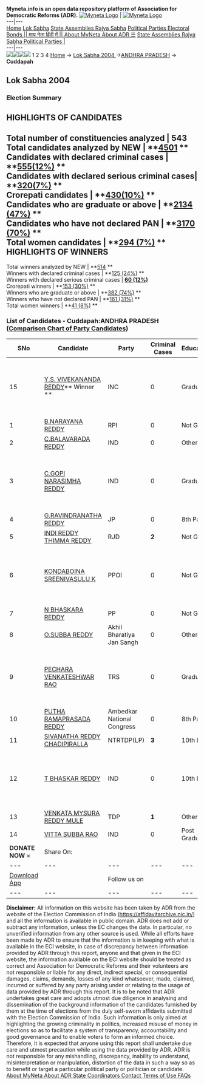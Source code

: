 **Myneta.info is an open data repository platform of Association for Democratic Reforms (ADR).**
[![Myneta Logo](https://www.myneta.info/lib/img/myneta-logo.png)](https://www.myneta.info/) | [![Myneta Logo](https://www.myneta.info/lib/img/adr-logo.png)](https://adrindia.org)  
---|---  
[Home](https://www.myneta.info/) [Lok Sabha](https://www.myneta.info/#ls "Lok Sabha") [ State Assemblies ](https://www.myneta.info/#sa "State Assemblies") [Rajya Sabha](https://www.myneta.info/#rs "Rajya Sabha") [Political Parties ](https://www.myneta.info/party "Political Parties") [ Electoral Bonds ](https://www.myneta.info/electoral_bonds "Electoral Bonds") [ || माय नेता हिंदी में || ](https://translate.google.co.in/translate?prev=hp&hl=en&js=y&u=www.myneta.info&sl=en&tl=hi&history_state0=) [ About MyNeta ](https://adrindia.org/content/about-myneta) [ About ADR ](https://adrindia.org/about-adr/who-we-are) [☰](javascript:void\(0\))
[ State Assemblies ](https://www.myneta.info/#sa "State Assemblies") [ Rajya Sabha ](https://www.myneta.info/#rs "Rajya Sabha") [ Political Parties ](https://www.myneta.info/party "Political Parties")
|   
---|---  
![](https://www.myneta.info/lib/img/banner/banner-1.png)![](https://www.myneta.info/lib/img/banner/banner-2.png)![](https://www.myneta.info/lib/img/banner/banner-3.png)![](https://www.myneta.info/lib/img/banner/banner-4.png)
1  2  3  4 
[Home](https://www.myneta.info/) → [Lok Sabha 2004 ](https://www.myneta.info/loksabha2004/)→[ANDHRA PRADESH](https://www.myneta.info/loksabha2004/index.php?action=show_constituencies&state_id=1) → **Cuddapah**
### 
## Lok Sabha 2004 
###  Election Summary 
HIGHLIGHTS OF CANDIDATES  
---  
Total number of constituencies analyzed |  543   
Total candidates analyzed by NEW | **[4501](https://www.myneta.info/loksabha2004/index.php?action=summary&subAction=candidates_analyzed&sort=candidate#summary) **  
Candidates with declared criminal cases | **[555(12%)](https://www.myneta.info/loksabha2004/index.php?action=summary&subAction=crime&sort=candidate#summary) **  
Candidates with declared serious criminal cases| **[320(7%)](https://www.myneta.info/loksabha2004/index.php?action=summary&subAction=serious_crime&sort=candidate#summary) **  
Crorepati candidates | **[430(10%)](https://www.myneta.info/loksabha2004/index.php?action=summary&subAction=crorepati&sort=candidate#summary) **  
Candidates who are graduate or above | **[2134 (47%)](https://www.myneta.info/loksabha2004/index.php?action=summary&subAction=education&sort=candidate#summary) **  
Candidates who have not declared PAN | **[3170 (70%)](https://www.myneta.info/loksabha2004/index.php?action=summary&subAction=without_pan&sort=candidate#summary) **  
Total women candidates | **[294 (7%)](https://www.myneta.info/loksabha2004/index.php?action=summary&subAction=women_candidate&sort=candidate#summary) **  
HIGHLIGHTS OF WINNERS  
---  
Total winners analyzed by NEW | **[514](https://www.myneta.info/loksabha2004/index.php?action=summary&subAction=winner_analyzed&sort=candidate#summary) **  
Winners with declared criminal cases | **[125 (24%)](https://www.myneta.info/loksabha2004/index.php?action=summary&subAction=winner_crime&sort=candidate#summary) **  
Winners with declared serious criminal cases | **[60 (12%)](https://www.myneta.info/loksabha2004/index.php?action=summary&subAction=winner_serious_crime&sort=candidate#summary)**  
Crorepati winners | **[153 (30%)](https://www.myneta.info/loksabha2004/index.php?action=summary&subAction=winner_crorepati&sort=candidate#summary) **  
Winners who are graduate or above | **[382 (74%)](https://www.myneta.info/loksabha2004/index.php?action=summary&subAction=winner_education&sort=candidate#summary) **  
Winners who have not declared PAN | **[161 (31%)](https://www.myneta.info/loksabha2004/index.php?action=summary&subAction=winner_without_pan&sort=candidate#summary) **  
Total women winners | **[41 (8%)](https://www.myneta.info/loksabha2004/index.php?action=summary&subAction=winner_women&sort=candidate#summary) **  
### List of Candidates - Cuddapah:ANDHRA PRADESH ([Comparison Chart of Party Candidates](https://www.myneta.info/loksabha2004/comparisonchart.php?constituency_id=24))
SNo | Candidate| Party| Criminal Cases| Education| Age| Total Assets| Liabilities  
---|---|---|---|---|---|---|---  
15  | [Y.S. VIVEKANANDA REDDY](https://www.myneta.info/loksabha2004/candidate.php?candidate_id=52)** Winner ** | INC | 0 | Graduate| 51 | ![](https://myneta.info/image_v2.php?myneta_folder=loksabha2004&candidate_id=52&col=ta) | ![](https://myneta.info/image_v2.php?myneta_folder=loksabha2004&candidate_id=52&col=lia)  
1  | [B.NARAYANA REDDY](https://www.myneta.info/loksabha2004/candidate.php?candidate_id=59) | RPI | 0 | Not Given| 42 | Rs 15,07,000 ~ 15 Lacs+ | Rs 27,000 ~ 27 Thou+  
2  | [C.BALAVARADA REDDY](https://www.myneta.info/loksabha2004/candidate.php?candidate_id=58) | IND | 0 | Others| 39 | Rs 1,30,000 ~ 1 Lacs+ | Rs 0 ~   
3  | [C.GOPI NARASIMHA REDDY](https://www.myneta.info/loksabha2004/candidate.php?candidate_id=62) | IND | 0 | Graduate| 28 | ![](https://myneta.info/image_v2.php?myneta_folder=loksabha2004&candidate_id=62&col=ta) | ![](https://myneta.info/image_v2.php?myneta_folder=loksabha2004&candidate_id=62&col=lia)  
4  | [G.RAVINDRANATHA REDDY](https://www.myneta.info/loksabha2004/candidate.php?candidate_id=63) | JP | 0 | 8th Pass| 53 | Rs 18,11,500 ~ 18 Lacs+ | Rs 3,10,000 ~ 3 Lacs+  
5  | [INDI REDDY THIMMA REDDY](https://www.myneta.info/loksabha2004/candidate.php?candidate_id=55) | RJD | **2** | Not Given| 38 | Rs 11,50,000 ~ 11 Lacs+ | Rs 1,80,000 ~ 1 Lacs+  
6  | [KONDABOINA SREENIVASULU K](https://www.myneta.info/loksabha2004/candidate.php?candidate_id=57) | PPOI | 0 | Not Given| 35 | ![](https://myneta.info/image_v2.php?myneta_folder=loksabha2004&candidate_id=57&col=ta) | ![](https://myneta.info/image_v2.php?myneta_folder=loksabha2004&candidate_id=57&col=lia)  
7  | [N BHASKARA REDDY](https://www.myneta.info/loksabha2004/candidate.php?candidate_id=66) | PP | 0 | Not Given| 0 | Rs 3,81,000 ~ 3 Lacs+ | Rs 20,000 ~ 20 Thou+  
8  | [O.SUBBA REDDY](https://www.myneta.info/loksabha2004/candidate.php?candidate_id=64) | Akhil Bharatiya Jan Sangh | 0 | Others| 54 | Rs 4,08,000 ~ 4 Lacs+ | Rs 30,000 ~ 30 Thou+  
9  | [PECHARA VENKATESHWAR RAO](https://www.myneta.info/loksabha2004/candidate.php?candidate_id=65) | TRS | 0 | Graduate| 36 | ![](https://myneta.info/image_v2.php?myneta_folder=loksabha2004&candidate_id=65&col=ta) | ![](https://myneta.info/image_v2.php?myneta_folder=loksabha2004&candidate_id=65&col=lia)  
10  | [PUTHA RAMAPRASADA REDDY](https://www.myneta.info/loksabha2004/candidate.php?candidate_id=60) | Ambedkar National Congress | 0 | 8th Pass| 37 | Rs 50,000 ~ 50 Thou+ | Rs 0 ~   
11  | [SIVANATHA REDDY CHADIPIRALLA](https://www.myneta.info/loksabha2004/candidate.php?candidate_id=61) | NTRTDP(LP) | **3** | 10th Pass| 40 | Rs 17,10,000 ~ 17 Lacs+ | Rs 86,755 ~ 86 Thou+  
12  | [T BHASKAR REDDY](https://www.myneta.info/loksabha2004/candidate.php?candidate_id=54) | IND | 0 | 10th Pass| 49 | ![](https://myneta.info/image_v2.php?myneta_folder=loksabha2004&candidate_id=54&col=ta) | ![](https://myneta.info/image_v2.php?myneta_folder=loksabha2004&candidate_id=54&col=lia)  
13  | [VENKATA MYSURA REDDY MULE](https://www.myneta.info/loksabha2004/candidate.php?candidate_id=53) | TDP | **1** | Others| 55 | Rs 14,85,000 ~ 14 Lacs+ | Rs 0 ~   
14  | [VITTA SUBBA RAO](https://www.myneta.info/loksabha2004/candidate.php?candidate_id=56) | IND | 0 | Post Graduate| 64 | Rs 5,24,324 ~ 5 Lacs+ | Rs 1,11,900 ~ 1 Lacs+  
|  **DONATE NOW** × |  Share On:  | [](https://api.whatsapp.com/send?text=https%3A%2F%2Fmyneta.info%2Fpunjab2022%2Findex.php%3Faction%3Dshow_constituencies%26state_id%3D19) | [](https://www.facebook.com/sharer/sharer.php?u=https%3A%2F%2Fmyneta.info%2Fpunjab2022%2Findex.php%3Faction%3Dshow_constituencies%26state_id%3D19) | [](https://twitter.com/share?url=https%3A%2F%2Fmyneta.info%2Fpunjab2022%2Findex.php%3Faction%3Dshow_constituencies%26state_id%3D19)  
---|---|---|---|---  
| [ Download App ](https://play.google.com/store/apps/details?id=com.webrosoft.myneta1&pcampaignid=pcampaignidMKT-Other-global-all-co-prtnr-py-PartBadge-Mar2515-1) | [](https://play.google.com/store/apps/details?id=com.webrosoft.myneta1&pcampaignid=pcampaignidMKT-Other-global-all-co-prtnr-py-PartBadge-Mar2515-1) |  Follow us on  | [](https://www.facebook.com/adrindia.org/) | [](https://twitter.com/adrspeaks) | [](https://groups.google.com/g/national-election-watch?hl=en&pli=1) | [](https://www.instagram.com/adrspeaks/) | [](https://www.youtube.com/user/adrspeaks) | [](https://sharechat.com/profile/adrspeaks)  
---|---|---|---|---|---|---|---|---  
**Disclaimer:** All information on this website has been taken by ADR from the website of the Election Commission of India (https://affidavitarchive.nic.in/) and all the information is available in public domain. ADR does not add or subtract any information, unless the EC changes the data. In particular, no unverified information from any other source is used. While all efforts have been made by ADR to ensure that the information is in keeping with what is available in the ECI website, in case of discrepancy between information provided by ADR through this report, anyone and that given in the ECI website, the information available on the ECI website should be treated as correct and Association for Democratic Reforms and their volunteers are not responsible or liable for any direct, indirect special, or consequential damages, claims, demands, losses of any kind whatsoever, made, claimed, incurred or suffered by any party arising under or relating to the usage of data provided by ADR through this report. It is to be noted that ADR undertakes great care and adopts utmost due diligence in analysing and dissemination of the background information of the candidates furnished by them at the time of elections from the duly self-sworn affidavits submitted with the Election Commission of India. Such information is only aimed at highlighting the growing criminality in politics, increased misuse of money in elections so as to facilitate a system of transparency, accountability and good governance and to enable voters to form an informed choice. Therefore, it is expected that anyone using this report shall undertake due care and utmost precaution while using the data provided by ADR. ADR is not responsible for any mishandling, discrepancy, inability to understand, misinterpretation or manipulation, distortion of the data in such a way so as to benefit or target a particular political party or politician or candidate. 
[ About MyNeta ](https://adrindia.org/content/about-myneta) [ About ADR ](https://adrindia.org/about-adr/who-we-are) [ State Coordinators ](https://adrindia.org/about-adr/state-coordinators) [ Contact ](https://adrindia.org/contact-us) [ Terms of Use ](https://adrindia.org/content/adr-terms-use) [ FAQs ](https://adrindia.org/content/faqs)

